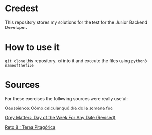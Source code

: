# Credest

This repository stores my solutions for the test for the Junior Backend Developer.
# How to use it

 ```git clone``` this repository.
```cd``` into it and execute the files using ```python3 nameofthefile```
      
# Sources 
For these exercises the following sources were really useful:
    
[Gaussianos: Cómo calcular qué día de la semana fue](https://www.gaussianos.com/como-calcular-que-dia-de-la-semana-fue/)

[Grey Matters: Day of the Week For Any Date (Revised)](http://gmmentalgym.blogspot.com/2011/03/day-of-week-for-any-date-revised.html)

[Reto 8 : Terna Pitagórica](https://www.youtube.com/watch?v=cq1yoJNHI50)
